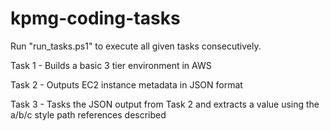 # kpmg-coding-tasks
Run "run_tasks.ps1" to execute all given tasks consecutively.

Task 1 - Builds a basic 3 tier environment in AWS

Task 2 - Outputs EC2 instance metadata in JSON format

Task 3 - Tasks the JSON output from Task 2 and extracts a value using the a/b/c style path references described
